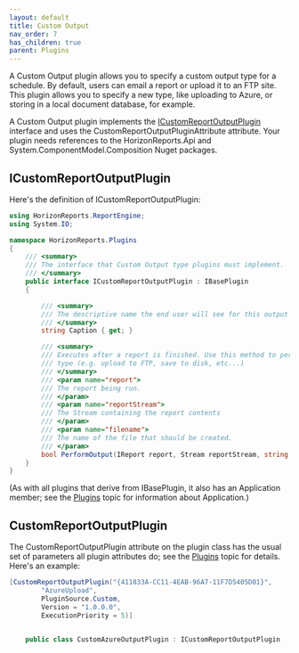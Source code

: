```yaml
---
layout: default
title: Custom Output
nav_order: 7
has_children: true
parent: Plugins
---
```


A Custom Output plugin allows you to specify a custom output type for a schedule. By default, users can email a report or upload it to an FTP site. This plugin allows you to specify a new type, like uploading to Azure, or storing in a local document database, for example.

A Custom Output plugin implements the [ICustomReportOutputPlugin](vfps://Topic/Interface%IStonefieldQueryCustomReportOutputPlugin) interface and uses the CustomReportOutputPluginAttribute attribute. Your plugin needs references to the HorizonReports.Api and System.ComponentModel.Composition Nuget packages.

## ICustomReportOutputPlugin
Here's the definition of ICustomReportOutputPlugin:

```csharp
using HorizonReports.ReportEngine;
using System.IO;

namespace HorizonReports.Plugins
{
    /// <summary>
    /// The interface that Custom Output type plugins must implement.
    /// </summary>
    public interface ICustomReportOutputPlugin : IBasePlugin
    {

        /// <summary>
        /// The descriptive name the end user will see for this output type
        /// </summary>
        string Caption { get; }

        /// <summary>
        /// Executes after a report is finished. Use this method to perform the output
        /// type (e.g. upload to FTP, save to disk, etc...)
        /// </summary>
        /// <param name="report">
        /// The report being run.
        /// </param>
        /// <param name="reportStream">
        /// The Stream containing the report contents
        /// </param>
        /// <param name="filename">
        /// The name of the file that should be created.
        /// </param>
        bool PerformOutput(IReport report, Stream reportStream, string filename);
    }
}
```

(As with all plugins that derive from IBasePlugin, it also has an Application member; see the [Plugins](vfps://Topic/_0OV0T6LZO) topic for information about Application.)

## CustomReportOutputPlugin
The CustomReportOutputPlugin attribute on the plugin class has the usual set of parameters all plugin attributes do; see the [Plugins](vfps://Topic/_0OV0T6LZO) topic for details. Here's an example:

```csharp
[CustomReportOutputPlugin("{411833A-CC11-4EAB-96A7-11F7D5405D01}",
        "AzureUpload",
        PluginSource.Custom,
        Version = "1.0.0.0",
        ExecutionPriority = 5)]


    public class CustomAzureOutputPlugin : ICustomReportOutputPlugin
```
